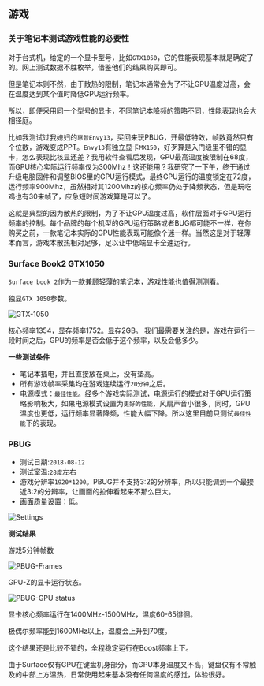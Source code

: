 ## 游戏
### 关于笔记本测试游戏性能的必要性
对于台式机，给定的一个显卡型号，比如`GTX1050`，它的性能表现基本就是确定了的。网上测试数据不胜枚举，借鉴他们的结果购买即可。

但是笔记本则不然，由于散热的限制，笔记本通常会为了不让GPU温度过高，会在温度达到某个值时降低GPU运行频率。

所以，即便采用同一个型号的显卡，不同笔记本降频的策略不同，性能表现也会大相径庭。

比如我测试过我媳妇的`惠普Envy13`，买回来玩PBUG，开最低特效，帧数竟然只有个位数，游戏变成PPT。`Envy13`有独立显卡`MX150`，好歹算是入门级里不错的显卡，怎么表现比核显还差？我用软件查看后发现，GPU最高温度被限制在68度，而GPU核心实际运行频率仅为300Mhz！这还能用？我研究了一下午，终于通过升级电脑固件和调整BIOS里的GPU运行模式，最终GPU运行的温度锁定在72度，运行频率900Mhz，虽然相对其1200Mhz的核心频率仍处于降频状态，但是玩吃鸡也有30来帧了，应急短时间游戏算是可以了。

这就是典型的因为散热的限制，为了不让GPU温度过高，软件层面对于GPU运行频率的控制。每个品牌的每个机型的GPU运行策略或者BUG都可能不一样，在你购买之前，一款笔记本实际的GPU性能表现可能像个迷一样。当然这是对于轻薄本而言，游戏本散热相对足够，足以让中低端显卡全速运行。

### Surface Book2 GTX1050
`Surface book 2`作为一款兼顾轻薄的笔记本，游戏性能也值得测测看。

独显`GTX 1050`参数。

![GTX-1050]()

核心频率1354，显存频率1752。显存2GB。
我们最需要关注的是，游戏在运行一段时间之后，GPU的频率是否会低于这个频率，以及会低多少。

**一些测试条件**
* 笔记本插电，并且直接放在桌上，没有垫高。
* 所有游戏帧率采集均在游戏连续运行`20分钟`之后。
* 电源模式：`最佳性能`。经多个游戏实际测试，电源运行的模式对于GPU运行策略影响极大，如果电源模式设置为`更好的性能`，风扇声音小很多，同时，GPU温度也更低，运行频率显著降频，性能大幅下降。所以这里目前只测试`最佳性能`下的表现。

### PBUG
* 测试日期:`2018-08-12`
* 测试室温:`28度`左右
* 游戏分辨率`1920*1200`。PBUG并不支持3:2的分辨率，所以只能调到一个最接近3:2的分辨率，让画面的拉伸看起来不那么巨大。
* 画面质量设置：低。

![Settings]()

**测试结果**

游戏5分钟帧数

![PBUG-Frames]()

GPU-Z的显卡运行状态。

![PBUG-GPU status]()

显卡核心频率运行在1400MHz-1500MHz，温度60-65徘徊。

极偶尔频率能到1600MHz以上，温度会上升到70度。

这个结果还是比较不错的，全程稳定运行在Boost频率上下。

由于Surface仅有GPU在键盘机身部分，而GPU本身温度又不高，键盘仅有不常触及的中部上方温热，日常使用起来基本没有任何温度的感觉，体验很好。


